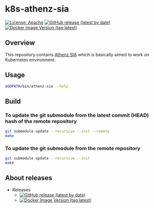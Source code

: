 # k8s-athenz-sia

[![License: Apache](https://img.shields.io/badge/License-Apache%202.0-blue.svg?style=flat-square)](https://opensource.org/licenses/Apache-2.0)
[![GitHub release (latest by date)](https://img.shields.io/github/v/release/AthenZ/k8s-athenz-sia?style=flat-square&label=Github%20version)](https://github.com/AthenZ/k8s-athenz-sia/releases/latest)
[![Docker Image Version (tag latest)](https://img.shields.io/docker/v/athenz/k8s-athenz-sia/latest?style=flat-square&label=Docker%20version)](https://hub.docker.com/r/athenz/k8s-athenz-sia/tags)

## Overview

This repository contains [Athenz SIA](https://github.com/AthenZ/athenz/blob/master/docs/system_view.md#sia-service-identity-agent-provider) which is basically aimed to work on Kubernetes environment.

## Usage

```sh
$GOPATH/bin/athenz-sia --help
```

## Build

### To update the git submodule from the latest commit (HEAD) hash of the remote repository

```sh
git submodule update --recursive --init --remote
make
```

### To update the git submodule from the remote repository

```sh
git submodule update --recursive --init
make
```

## About releases

- Releases
  - [![GitHub release (latest by date)](https://img.shields.io/github/v/release/AthenZ/k8s-athenz-sia?style=flat-square&label=Github%20version)](https://github.com/AthenZ/k8s-athenz-sia/releases/latest)
  - [![Docker Image Version (tag latest)](https://img.shields.io/docker/v/athenz/k8s-athenz-sia/latest?style=flat-square&label=Docker%20version)](https://hub.docker.com/r/athenz/k8s-athenz-sia/tags)
